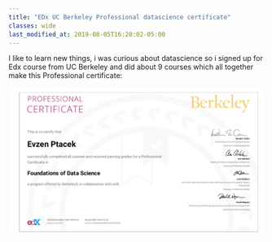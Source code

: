 ```yaml
---
title: "EDx UC Berkeley Professional datascience certificate"
classes: wide
last_modified_at: 2019-08-05T16:20:02-05:00
---
```


I like to learn new things, i was curious about datascience so i signed up for Edx course from UC Berkeley and did about 9 courses which all together make this Professional certificate:

[![small image](/assets/images/cert/cert1.png)](/assets/images/cert/cert1.png)

